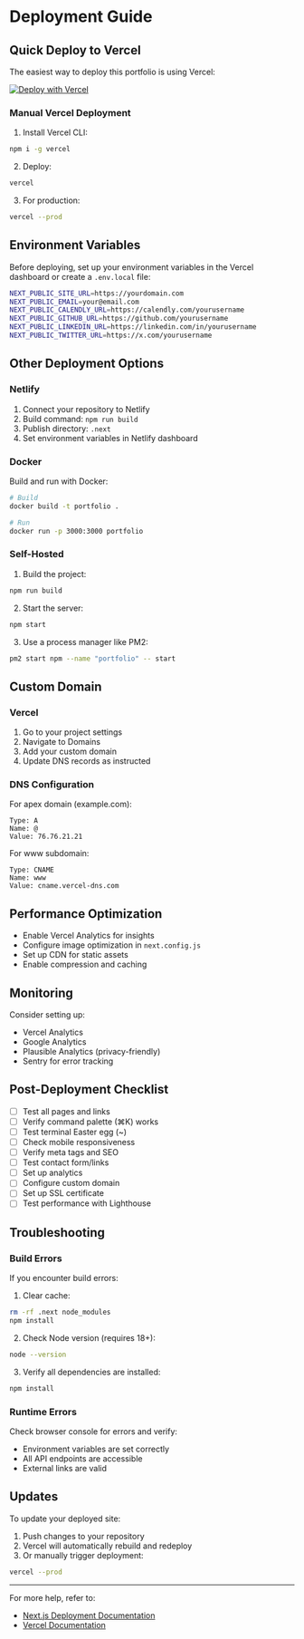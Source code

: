 # Deployment Guide

## Quick Deploy to Vercel

The easiest way to deploy this portfolio is using Vercel:

[![Deploy with Vercel](https://vercel.com/button)](https://vercel.com/new/clone)

### Manual Vercel Deployment

1. Install Vercel CLI:
```bash
npm i -g vercel
```

2. Deploy:
```bash
vercel
```

3. For production:
```bash
vercel --prod
```

## Environment Variables

Before deploying, set up your environment variables in the Vercel dashboard or create a `.env.local` file:

```bash
NEXT_PUBLIC_SITE_URL=https://yourdomain.com
NEXT_PUBLIC_EMAIL=your@email.com
NEXT_PUBLIC_CALENDLY_URL=https://calendly.com/yourusername
NEXT_PUBLIC_GITHUB_URL=https://github.com/yourusername
NEXT_PUBLIC_LINKEDIN_URL=https://linkedin.com/in/yourusername
NEXT_PUBLIC_TWITTER_URL=https://x.com/yourusername
```

## Other Deployment Options

### Netlify

1. Connect your repository to Netlify
2. Build command: `npm run build`
3. Publish directory: `.next`
4. Set environment variables in Netlify dashboard

### Docker

Build and run with Docker:

```bash
# Build
docker build -t portfolio .

# Run
docker run -p 3000:3000 portfolio
```

### Self-Hosted

1. Build the project:
```bash
npm run build
```

2. Start the server:
```bash
npm start
```

3. Use a process manager like PM2:
```bash
pm2 start npm --name "portfolio" -- start
```

## Custom Domain

### Vercel
1. Go to your project settings
2. Navigate to Domains
3. Add your custom domain
4. Update DNS records as instructed

### DNS Configuration

For apex domain (example.com):
```
Type: A
Name: @
Value: 76.76.21.21
```

For www subdomain:
```
Type: CNAME
Name: www
Value: cname.vercel-dns.com
```

## Performance Optimization

- Enable Vercel Analytics for insights
- Configure image optimization in `next.config.js`
- Set up CDN for static assets
- Enable compression and caching

## Monitoring

Consider setting up:
- Vercel Analytics
- Google Analytics
- Plausible Analytics (privacy-friendly)
- Sentry for error tracking

## Post-Deployment Checklist

- [ ] Test all pages and links
- [ ] Verify command palette (⌘K) works
- [ ] Test terminal Easter egg (~)
- [ ] Check mobile responsiveness
- [ ] Verify meta tags and SEO
- [ ] Test contact form/links
- [ ] Set up analytics
- [ ] Configure custom domain
- [ ] Set up SSL certificate
- [ ] Test performance with Lighthouse

## Troubleshooting

### Build Errors

If you encounter build errors:

1. Clear cache:
```bash
rm -rf .next node_modules
npm install
```

2. Check Node version (requires 18+):
```bash
node --version
```

3. Verify all dependencies are installed:
```bash
npm install
```

### Runtime Errors

Check browser console for errors and verify:
- Environment variables are set correctly
- All API endpoints are accessible
- External links are valid

## Updates

To update your deployed site:

1. Push changes to your repository
2. Vercel will automatically rebuild and redeploy
3. Or manually trigger deployment:
```bash
vercel --prod
```

---

For more help, refer to:
- [Next.js Deployment Documentation](https://nextjs.org/docs/deployment)
- [Vercel Documentation](https://vercel.com/docs)




